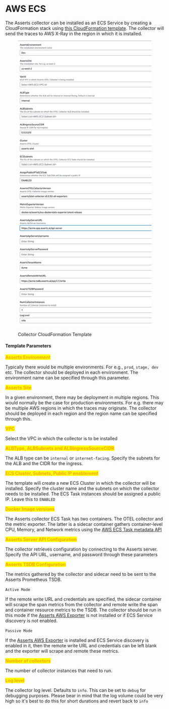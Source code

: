 # AWS ECS

The Asserts collector can be installed as an ECS Service by creating a CloudFormation stack using [this CloudFormation template](https://s3.us-west-2.amazonaws.com/downloads.asserts.ai/asserts-otel-collector/ecs/v1/otel-collector-main-aws.yaml). The collector will send the traces to AWS X-Ray in the region in which it is installed.&#x20;

<figure><img src="../../../../.gitbook/assets/aws-cloudformation-template.png" alt="" width="563"><figcaption><p>Collector CloudFormation Template</p></figcaption></figure>

#### Template Parameters

<mark style="color:orange;">**Asserts Environment**</mark>

Typically there would be multiple environments. For e.g., `prod`, `stage, dev` etc. The collector should be deployed in each environment. The environment name can be specified through this parameter.&#x20;

<mark style="color:orange;">**Asserts Site**</mark>

In a given environment, there may be deployment in multiple regions. This would normally be the case for production environments. For e.g. there may be multiple AWS regions in which the traces may originate. The collector should be deployed in each region and the region name can be specified through this.

<mark style="color:orange;">**VPC**</mark>

Select the VPC in which the collector is to be installed

<mark style="color:orange;">**ALBType, ALBSubnets and ALBIngressSourceCIDR**</mark>

The ALB type can be `internal` or `internet-facing`. Specify the subnets for the ALB and the CIDR for the ingress.

<mark style="color:orange;">**ECS Cluster, Subnets, Public IP enablement**</mark>

The template will create a new ECS Cluster in which the collector will be installed. Specify the cluster name and the subnets on which the collector needs to be installed. The ECS Task instances should be assigned a public IP. Leave this to `ENABLED`

<mark style="color:orange;">**Docker Image versions**</mark>

The Asserts collector ECS Task has two containers. The OTEL collector and the metric exporter. The latter is a sidecar container gathers container-level CPU, Memory, and Network metrics using the [AWS ECS Task metadata API](https://docs.aws.amazon.com/AmazonECS/latest/developerguide/task-metadata-endpoint.html) &#x20;

<mark style="color:orange;">**Asserts Server API Configuration**</mark>

The collector retrieves configuration by connecting to the Asserts server. Specify the API URL, username, and password through these parameters

<mark style="color:orange;">**Asserts TSDB Configuration**</mark>

The metrics gathered by the collector and sidecar need to be sent to the Asserts Prometheus TSDB.&#x20;

`Active Mode`

If the remote write URL and credentials are specified, the sidecar container will scrape the span metrics from the collector and remote write the span and container resource metrics to the TSDB. The collector should be run in this mode if the [Asserts AWS Exporter](../../../data-source/aws-cloudwatch/aws-exporter.md) is not installed or if ECS Service discovery is not enabled.&#x20;

`Passive Mode`

If the [Asserts AWS Exporter](../../../data-source/aws-cloudwatch/aws-exporter.md) is installed and ECS Service discovery is enabled in it, then the remote write URL and credentials can be left blank and the exporter will scrape and remote these metrics.

<mark style="color:orange;">**Number of collectors**</mark>&#x20;

The number of collector instances that need to run.

<mark style="color:orange;">**Log level**</mark>&#x20;

The collector log level. Defaults to `info`. This can be set to `debug` for debugging purposes. Please bear in mind that the log volume could be very high so it's best to do this for short durations and revert back to `info`
